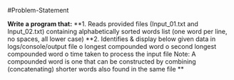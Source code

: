 #Problem-Statement

**Write a program that:**
**1. Reads provided files (Input_01.txt and Input_02.txt) containing alphabetically sorted words list (one
word per line, no spaces, all lower case)
**2. Identifies & display below given data in logs/console/output file
o longest compounded word
o second longest compounded word
o time taken to process the input file
Note: A compounded word is one that can be constructed by combining (concatenating) shorter words
also found in the same file **
